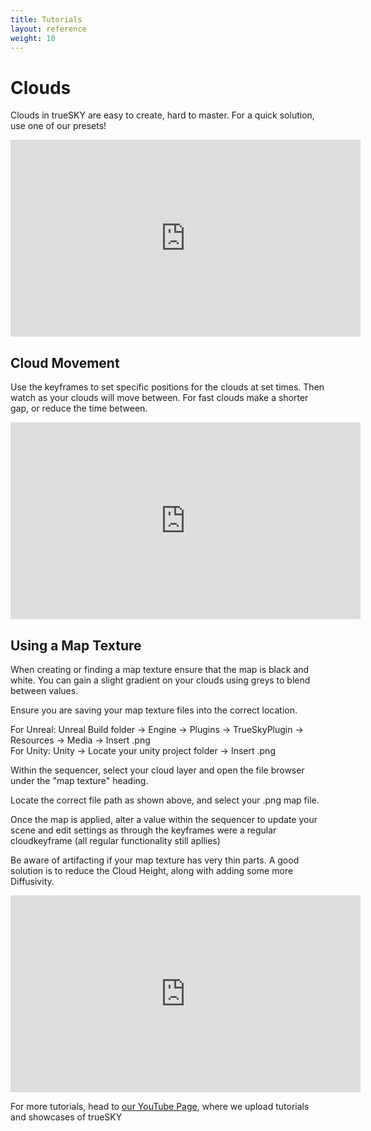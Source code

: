 ```yaml
---
title: Tutorials
layout: reference
weight: 10
---
```





Clouds
===========
Clouds in trueSKY are easy to create, hard to master. For a quick solution, use one of our presets!

<div class="video-wrapper">
<div class="video-container">
<iframe width="560" height="315" src="https://www.youtube.com/embed/pkt3eqa9YB8" frameborder="0" allow="accelerometer; autoplay; encrypted-media; gyroscope; picture-in-picture" allowfullscreen></iframe>
</div>
</div>




Cloud Movement
--------------------
Use the keyframes to set specific positions for the clouds at set times. Then watch as your clouds will move between. For fast clouds make a shorter gap, or reduce the time between. 

<div class="video-wrapper">
<div class="video-container">
<iframe width="560" height="315" src="https://www.youtube.com/embed/XQ-BDpAR-sY" frameborder="0" allow="accelerometer; autoplay; encrypted-media; gyroscope; picture-in-picture" allowfullscreen></iframe>
</div>
</div>


Using a Map Texture
---------------------

When creating or finding a map texture ensure that the map is black and white. You can gain a slight gradient on your clouds using greys to blend between values.

Ensure you are saving your map texture files into the correct location.

<div class="ue4-specific">
For Unreal:
Unreal Build folder -> Engine -> Plugins -> TrueSkyPlugin -> Resources -> Media -> Insert .png
</div>

<div class="unity-specific">
For Unity:
Unity -> Locate your unity project folder -> Insert .png
</div>

Within the sequencer, select your cloud layer and open the file browser under the "map texture" heading.

Locate the correct file path as shown above, and select your .png map file.

Once the map is applied, alter a value within the sequencer to update your scene and edit settings as through the keyframes were a 
regular cloudkeyframe (all regular functionality still apllies)

Be aware of artifacting if your map texture has very thin parts. A good solution is to reduce the Cloud Height, along with adding some more Diffusivity.

<div class="video-wrapper">
<div class="video-container">
<iframe width="560" height="315" src="https://www.youtube.com/embed/ffMJyoNKWZc" frameborder="0" allow="accelerometer; autoplay; encrypted-media; gyroscope; picture-in-picture" allowfullscreen></iframe>
</div>
</div>

For more tutorials, head to [our YouTube Page](https://www.youtube.com/user/simulsoftware), where we upload tutorials and showcases of trueSKY
